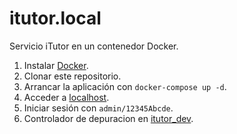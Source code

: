 # itutor.local

Servicio iTutor en un contenedor Docker.

1. Instalar [Docker](https://www.docker.com/get-started).
2. Clonar este repositorio.
3. Arrancar la aplicación con `docker-compose up -d`.
4. Acceder a [localhost](http://localhost/).
5. Iniciar sesión con `admin/12345Abcde`.
6. Controlador de depuracion en [itutor_dev](http://localhost/itutor_dev.php).
